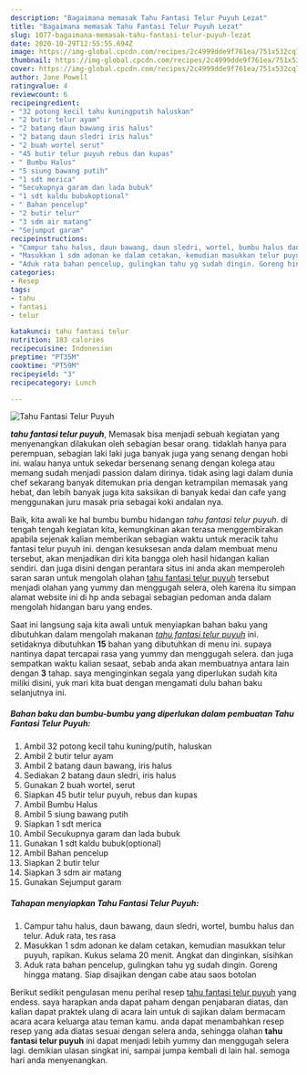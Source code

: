 ```yaml
---
description: "Bagaimana memasak Tahu Fantasi Telur Puyuh Lezat"
title: "Bagaimana memasak Tahu Fantasi Telur Puyuh Lezat"
slug: 1077-bagaimana-memasak-tahu-fantasi-telur-puyuh-lezat
date: 2020-10-29T12:55:55.694Z
image: https://img-global.cpcdn.com/recipes/2c4999dde9f761ea/751x532cq70/tahu-fantasi-telur-puyuh-foto-resep-utama.jpg
thumbnail: https://img-global.cpcdn.com/recipes/2c4999dde9f761ea/751x532cq70/tahu-fantasi-telur-puyuh-foto-resep-utama.jpg
cover: https://img-global.cpcdn.com/recipes/2c4999dde9f761ea/751x532cq70/tahu-fantasi-telur-puyuh-foto-resep-utama.jpg
author: Jane Powell
ratingvalue: 4
reviewcount: 6
recipeingredient:
- "32 potong kecil tahu kuningputih haluskan"
- "2 butir telur ayam"
- "2 batang daun bawang iris halus"
- "2 batang daun sledri iris halus"
- "2 buah wortel serut"
- "45 butir telur puyuh rebus dan kupas"
- " Bumbu Halus"
- "5 siung bawang putih"
- "1 sdt merica"
- "Secukupnya garam dan lada bubuk"
- "1 sdt kaldu bubukoptional"
- " Bahan pencelup"
- "2 butir telur"
- "3 sdm air matang"
- "Sejumput garam"
recipeinstructions:
- "Campur tahu halus, daun bawang, daun sledri, wortel, bumbu halus dan telur. Aduk rata, tes rasa"
- "Masukkan 1 sdm adonan ke dalam cetakan, kemudian masukkan telur puyuh, rapikan. Kukus selama 20 menit. Angkat dan dinginkan, sisihkan"
- "Aduk rata bahan pencelup, gulingkan tahu yg sudah dingin. Goreng hingga matang. Siap disajikan dengan cabe atau saos botolan"
categories:
- Resep
tags:
- tahu
- fantasi
- telur

katakunci: tahu fantasi telur 
nutrition: 183 calories
recipecuisine: Indonesian
preptime: "PT35M"
cooktime: "PT59M"
recipeyield: "3"
recipecategory: Lunch

---
```



![Tahu Fantasi Telur Puyuh](https://img-global.cpcdn.com/recipes/2c4999dde9f761ea/751x532cq70/tahu-fantasi-telur-puyuh-foto-resep-utama.jpg)

<b><i>tahu fantasi telur puyuh</i></b>, Memasak bisa menjadi sebuah kegiatan yang menyenangkan dilakukan oleh sebagian besar orang. tidaklah hanya para perempuan, sebagian laki laki juga banyak juga yang senang dengan hobi ini. walau hanya untuk sekedar bersenang senang dengan kolega atau memang sudah menjadi passion dalam dirinya. tidak asing lagi dalam dunia chef sekarang banyak ditemukan pria dengan ketrampilan memasak yang hebat, dan lebih banyak juga kita saksikan di banyak kedai dan cafe yang menggunakan juru masak pria sebagai koki andalan nya.



Baik, kita awali ke hal bumbu bumbu hidangan <i>tahu fantasi telur puyuh</i>. di tengah tengah kegiatan kita, kemungkinan akan terasa menggembirakan apabila sejenak kalian memberikan sebagian waktu untuk meracik tahu fantasi telur puyuh ini. dengan kesuksesan anda dalam membuat menu tersebut, akan menjadikan diri kita bangga oleh hasil hidangan kalian sendiri. dan juga disini dengan perantara situs ini anda akan memperoleh saran saran untuk mengolah olahan <u>tahu fantasi telur puyuh</u> tersebut menjadi olahan yang yummy dan menggugah selera, oleh karena itu simpan alamat website ini di hp anda sebagai sebagian pedoman anda dalam mengolah hidangan baru yang endes.


Saat ini langsung saja kita awali untuk menyiapkan bahan baku yang dibutuhkan dalam mengolah makanan <u><i>tahu fantasi telur puyuh</i></u> ini. setidaknya dibutuhkan <b>15</b> bahan yang dibutuhkan di menu ini. supaya nantinya dapat tercapai rasa yang yummy dan menggugah selera. dan juga sempatkan waktu kalian sesaat, sebab anda akan membuatnya antara lain dengan <b>3</b> tahap. saya menginginkan segala yang diperlukan sudah kita miliki disini, yuk mari kita buat dengan mengamati dulu bahan baku selanjutnya ini.

<!--inarticleads1-->

##### Bahan baku dan bumbu-bumbu yang diperlukan dalam pembuatan Tahu Fantasi Telur Puyuh:

1. Ambil 32 potong kecil tahu kuning/putih, haluskan
1. Ambil 2 butir telur ayam
1. Ambil 2 batang daun bawang, iris halus
1. Sediakan 2 batang daun sledri, iris halus
1. Gunakan 2 buah wortel, serut
1. Siapkan 45 butir telur puyuh, rebus dan kupas
1. Ambil  Bumbu Halus
1. Ambil 5 siung bawang putih
1. Siapkan 1 sdt merica
1. Ambil Secukupnya garam dan lada bubuk
1. Gunakan 1 sdt kaldu bubuk(optional)
1. Ambil  Bahan pencelup
1. Siapkan 2 butir telur
1. Siapkan 3 sdm air matang
1. Gunakan Sejumput garam




<!--inarticleads2-->

##### Tahapan menyiapkan Tahu Fantasi Telur Puyuh:

1. Campur tahu halus, daun bawang, daun sledri, wortel, bumbu halus dan telur. Aduk rata, tes rasa
1. Masukkan 1 sdm adonan ke dalam cetakan, kemudian masukkan telur puyuh, rapikan. Kukus selama 20 menit. Angkat dan dinginkan, sisihkan
1. Aduk rata bahan pencelup, gulingkan tahu yg sudah dingin. Goreng hingga matang. Siap disajikan dengan cabe atau saos botolan




Berikut sedikit pengulasan menu perihal resep <u>tahu fantasi telur puyuh</u> yang endess. saya harapkan anda dapat paham dengan penjabaran diatas, dan kalian dapat praktek ulang di acara lain untuk di sajikan dalam bermacam acara acara keluarga atau teman kamu. anda dapat menambahkan resep resep yang ada diatas sesuai dengan selera anda, sehingga olahan <b>tahu fantasi telur puyuh</b> ini dapat menjadi lebih yummy dan menggugah selera lagi. demikian ulasan singkat ini, sampai jumpa kembali di lain hal. semoga hari anda menyenangkan.
